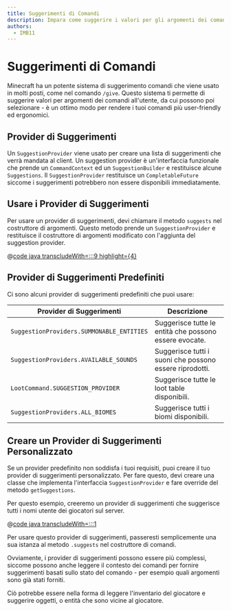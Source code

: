 ```yaml
---
title: Suggerimenti di Comandi
description: Impara come suggerire i valori per gli argomenti dei comandi agli utenti.
authors:
  - IMB11
---
```


# Suggerimenti di Comandi

Minecraft ha un potente sistema di suggerimento comandi che viene usato in molti posti, come nel comando `/give`. Questo sistema ti permette di suggerire valori per argomenti dei comandi all'utente, da cui possono poi selezionare - è un ottimo modo per rendere i tuoi comandi più user-friendly ed ergonomici.

## Provider di Suggerimenti

Un `SuggestionProvider` viene usato per creare una lista di suggerimenti che verrà mandata al client. Un suggestion provider è un'interfaccia funzionale che prende un `CommandContext` ed un `SuggestionBuilder` e restituisce alcune `Suggestions`. Il `SuggestionProvider` restituisce un `CompletableFuture` siccome i suggerimenti potrebbero non essere disponibili immediatamente.

## Usare i Provider di Suggerimenti

Per usare un provider di suggerimenti, devi chiamare il metodo `suggests` nel costruttore di argomenti. Questo metodo prende un `SuggestionProvider` e restituisce il costruttore di argomenti modificato con l'aggiunta del suggestion provider.

@[code java transcludeWith=:::9 highlight={4}](@/reference/latest/src/main/java/com/example/docs/command/FabricDocsReferenceCommands.java)

## Provider di Suggerimenti Predefiniti

Ci sono alcuni provider di suggerimenti predefiniti che puoi usare:

| Provider di Suggerimenti                  | Descrizione                                                             |
| ----------------------------------------- | ----------------------------------------------------------------------- |
| `SuggestionProviders.SUMMONABLE_ENTITIES` | Suggerisce tutte le entità che possono essere evocate.  |
| `SuggestionProviders.AVAILABLE_SOUNDS`    | Suggerisce tutti i suoni che possono essere riprodotti. |
| `LootCommand.SUGGESTION_PROVIDER`         | Suggerisce tutte le loot table disponibili.             |
| `SuggestionProviders.ALL_BIOMES`          | Suggerisce tutti i biomi disponibili.                   |

## Creare un Provider di Suggerimenti Personalizzato

Se un provider predefinito non soddisfa i tuoi requisiti, puoi creare il tuo provider di suggerimenti personalizzato. Per fare questo, devi creare una classe che implementa l'interfaccia `SuggestionProvider` e fare override del metodo `getSuggestions`.

Per questo esempio, creeremo un provider di suggerimenti che suggerisce tutti i nomi utente dei giocatori sul server.

@[code java transcludeWith=:::1](@/reference/latest/src/main/java/com/example/docs/command/PlayerSuggestionProvider.java)

Per usare questo provider di suggerimenti, passeresti semplicemente una sua istanza al metodo `.suggests` nel costruttore di comandi.

Ovviamente, i provider di suggerimenti possono essere più complessi, siccome possono anche leggere il contesto dei comandi per fornire suggerimenti basati sullo stato del comando - per esempio quali argomenti sono già stati forniti.

Ciò potrebbe essere nella forma di leggere l'inventario del giocatore e suggerire oggetti, o entità che sono vicine al giocatore.
